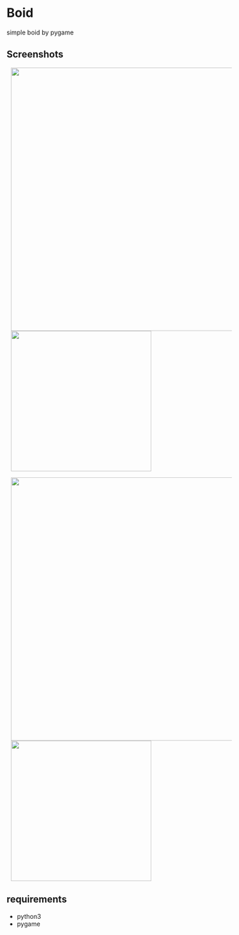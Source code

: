 # Boid

simple boid by pygame

## Screenshots

<img src="pictures/screenshot1.png" width="600" hspace="10"><img src="pictures/game_play1.png" width="320" hspace="10">

<img src="pictures/screenshot2.png" width="600" hspace="10"><img src="pictures/game_play3.png" width="320" hspace="10">

## requirements
* python3
* pygame
